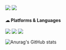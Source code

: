 <!--
### Hi there 👋
**najiyeon/najiyeon** is a ✨ _special_ ✨ repository because its `README.md` (this file) appears on your GitHub profile.

Here are some ideas to get you started:

- 🔭 I’m currently working on ...
- 🌱 I’m currently learning ...
- 👯 I’m looking to collaborate on ...
- 🤔 I’m looking for help with ...
- 💬 Ask me about ...
- 📫 How to reach me: ...
- 😄 Pronouns: ...
- ⚡ Fun fact: ...
-->

<a href="mailto:skwldus@hanyang.ac.kr" target="_blank"><img src="https://img.shields.io/badge/skwldus@hanyang.ac.kr-EA4335?style=flat-square&logo=gmail&logoColor=FFFFFF"/></a>
<a href="https://www.instagram.com/o2o1o5/" target="_blank"><img src="https://img.shields.io/badge/o2o1o5-E4405F?style=flat-square&logo=instagram&logoColor=FFFFFF"/></a>

#### ☁ Platforms & Languages
<img src="https://img.shields.io/badge/Android-3DDC84?style=flat-square&logo=Android&logoColor=white"></a>
<img src="https://img.shields.io/badge/Flutter-02569B?style=flat-square&logo=Flutter&logoColor=white"></a>
<img src="https://img.shields.io/badge/C-A8B9CC?style=flat-square&logo=C&logoColor=white"></a>

![Anurag's GitHub stats](https://github-readme-stats.vercel.app/api?username=najiyeon&show_icons=true&theme=radical)
